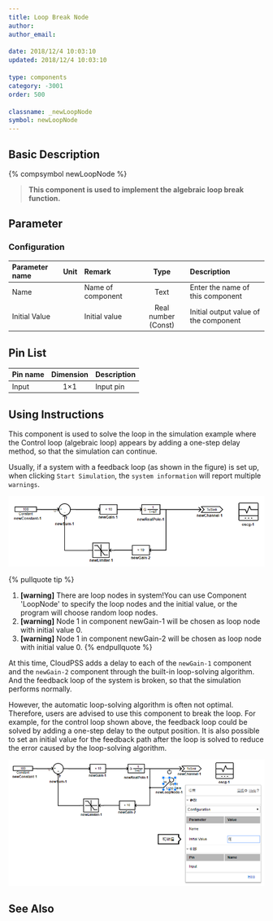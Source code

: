 ```yaml
---
title: Loop Break Node
author: 
author_email:

date: 2018/12/4 10:03:10
updated: 2018/12/4 10:03:10

type: components
category: -3001
order: 500

classname: _newLoopNode
symbol: newLoopNode
---
```

## Basic Description
{% compsymbol newLoopNode %}

> **This component is used to implement the algebraic loop break function.**

## Parameter
### Configuration
| Parameter name | Unit | Remark | Type | Description |
| :--- | :--- | :--- | :--: | :--- |
| Name |  | Name of component | Text | Enter the name of this component |
| Initial Value |  | Initial value | Real number (Const) | Initial output value of the component |


## Pin List

| Pin name | Dimension | Description |
| :--- | :--:  | :--- |
| Input | 1×1 | Input pin |

## Using Instructions

This component is used to solve the loop in the simulation example where the Control loop (algebraic loop) appears by adding a one-step delay method, so that the simulation can continue.

Usually, if a system with a feedback loop (as shown in the figure) is set up, when clicking `Start Simulation`, the `system information` will report multiple `warnings`.

![带环系统](newLoopNode/loop.png)

{% pullquote tip %}
1. **[warning]** There are loop nodes in system!You can use Component 'LoopNode' to specify the loop nodes and the initial value, or the program will choose random loop nodes.
2. **[warning]** Node 1 in component newGain-1 will be chosen as loop node with initial value 0.
3. **[warning]** Node 1 in component newGain-2 will be chosen as loop node with initial value 0.
{% endpullquote %}

At this time, CloudPSS adds a delay to each of the `newGain-1` component and the `newGain-2` component through the built-in loop-solving algorithm. And the feedback loop of the system is broken, so that the simulation performs normally.

However, the automatic loop-solving algorithm is often not optimal. Therefore, users are advised to use this component to break the loop. For example, for the control loop shown above, the feedback loop could be solved by adding a one-step delay to the output position. It is also possible to set an initial value for the feedback path after the loop is solved to reduce the error caused by the loop-solving algorithm.

![带环系统](newLoopNode/breakloop.png)


## See Also


